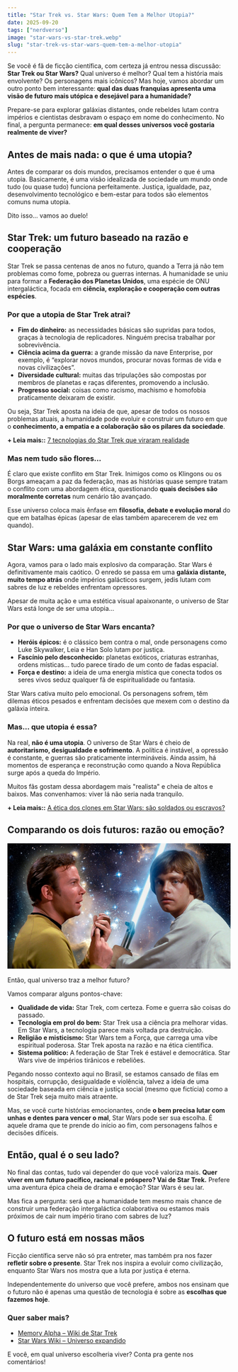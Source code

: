 ```yaml
---
title: "Star Trek vs. Star Wars: Quem Tem a Melhor Utopia?"
date: 2025-09-20
tags: ["nerdverso"]
image: "star-wars-vs-star-trek.webp"
slug: "star-trek-vs-star-wars-quem-tem-a-melhor-utopia"
---
```


Se você é fã de ficção científica, com certeza já entrou nessa discussão: **Star Trek ou Star Wars?** Qual universo é melhor? Qual tem a história mais envolvente? Os personagens mais icônicos? Mas hoje, vamos abordar um outro ponto bem interessante: **qual das duas franquias apresenta uma visão de futuro mais utópica e desejável para a humanidade?**

Prepare-se para explorar galáxias distantes, onde rebeldes lutam contra impérios e cientistas desbravam o espaço em nome do conhecimento. No final, a pergunta permanece: **em qual desses universos você gostaria realmente de viver?**

## Antes de mais nada: o que é uma utopia?

Antes de comparar os dois mundos, precisamos entender o que é uma utopia. Basicamente, é uma visão idealizada de sociedade um mundo onde tudo (ou quase tudo) funciona perfeitamente. Justiça, igualdade, paz, desenvolvimento tecnológico e bem-estar para todos são elementos comuns numa utopia.

Dito isso… vamos ao duelo!

## Star Trek: um futuro baseado na razão e cooperação

Star Trek se passa centenas de anos no futuro, quando a Terra já não tem problemas como fome, pobreza ou guerras internas. A humanidade se uniu para formar a **Federação dos Planetas Unidos**, uma espécie de ONU intergaláctica, focada em **ciência, exploração e cooperação com outras espécies**.

### Por que a utopia de Star Trek atrai?

*   **Fim do dinheiro:** as necessidades básicas são supridas para todos, graças à tecnologia de replicadores. Ninguém precisa trabalhar por sobrevivência.
*   **Ciência acima da guerra:** a grande missão da nave Enterprise, por exemplo, é “explorar novos mundos, procurar novas formas de vida e novas civilizações”.
*   **Diversidade cultural:** muitas das tripulações são compostas por membros de planetas e raças diferentes, promovendo a inclusão.
*   **Progresso social:** coisas como racismo, machismo e homofobia praticamente deixaram de existir.

Ou seja, Star Trek aposta na ideia de que, apesar de todos os nossos problemas atuais, a humanidade pode evoluir e construir um futuro em que o **conhecimento, a empatia e a colaboração são os pilares da sociedade**.

**+ Leia mais::** [7 tecnologias do Star Trek que viraram realidade](https://nerdatico.com.br/7-tecnologias-do-star-trek-que-viraram-realidade/)

### Mas nem tudo são flores…

É claro que existe conflito em Star Trek. Inimigos como os Klingons ou os Borgs ameaçam a paz da federação, mas as histórias quase sempre tratam o conflito com uma abordagem ética, questionando **quais decisões são moralmente corretas** num cenário tão avançado.

Esse universo coloca mais ênfase em **filosofia, debate e evolução moral** do que em batalhas épicas (apesar de elas também aparecerem de vez em quando).

## Star Wars: uma galáxia em constante conflito

Agora, vamos para o lado mais explosivo da comparação. Star Wars é definitivamente mais caótico. O enredo se passa em uma **galáxia distante, muito tempo atrás** onde impérios galácticos surgem, jedis lutam com sabres de luz e rebeldes enfrentam opressores.

Apesar de muita ação e uma estética visual apaixonante, o universo de Star Wars está longe de ser uma utopia…

### Por que o universo de Star Wars encanta?

*   **Heróis épicos:** é o clássico bem contra o mal, onde personagens como Luke Skywalker, Leia e Han Solo lutam por justiça.
*   **Fascínio pelo desconhecido:** planetas exóticos, criaturas estranhas, ordens místicas… tudo parece tirado de um conto de fadas espacial.
*   **Força e destino:** a ideia de uma energia mística que conecta todos os seres vivos seduz qualquer fã de espiritualidade ou fantasia.

Star Wars cativa muito pelo emocional. Os personagens sofrem, têm dilemas éticos pesados e enfrentam decisões que mexem com o destino da galáxia inteira.

### Mas... que utopia é essa?

Na real, **não é uma utopia**. O universo de Star Wars é cheio de **autoritarismo, desigualdade e sofrimento**. A política é instável, a opressão é constante, e guerras são praticamente intermináveis. Ainda assim, há momentos de esperança e reconstrução como quando a Nova República surge após a queda do Império.

Muitos fãs gostam dessa abordagem mais "realista" e cheia de altos e baixos. Mas convenhamos: viver lá não seria nada tranquilo.

**+ Leia mais::** [A ética dos clones em Star Wars: são soldados ou escravos?](https://nerdatico.com.br/a-etica-dos-clones-em-star-wars-sao-soldados-ou-escravos/)

## Comparando os dois futuros: razão ou emoção?

![luke](luke.webp)

Então, qual universo traz a melhor futuro?

Vamos comparar alguns pontos-chave:

*   **Qualidade de vida:** Star Trek, com certeza. Fome e guerra são coisas do passado.
*   **Tecnologia em prol do bem:** Star Trek usa a ciência pra melhorar vidas. Em Star Wars, a tecnologia parece mais voltada pra destruição.
*   **Religião e misticismo:** Star Wars tem a Força, que carrega uma vibe espiritual poderosa. Star Trek aposta na razão e na ética científica.
*   **Sistema político:** A federação de Star Trek é estável e democrática. Star Wars vive de impérios tirânicos e rebeliões.

Pegando nosso contexto aqui no Brasil, se estamos cansado de filas em hospitais, corrupção, desigualdade e violência, talvez a ideia de uma sociedade baseada em ciência e justiça social (mesmo que fictícia) como a de Star Trek seja muito mais atraente.

Mas, se você curte histórias emocionantes, onde **o bem precisa lutar com unhas e dentes para vencer o mal**, Star Wars pode ser sua escolha. É aquele drama que te prende do início ao fim, com personagens falhos e decisões difíceis.

## Então, qual é o seu lado?

No final das contas, tudo vai depender do que você valoriza mais. **Quer viver em um futuro pacífico, racional e próspero? Vai de Star Trek.** Prefere uma aventura épica cheia de drama e emoção? Star Wars é seu lar.

Mas fica a pergunta: será que a humanidade tem mesmo mais chance de construir uma federação intergaláctica colaborativa ou estamos mais próximos de cair num império tirano com sabres de luz?

## O futuro está em nossas mãos

Ficção científica serve não só pra entreter, mas também pra nos fazer **refletir sobre o presente**. Star Trek nos inspira a evoluir como civilização, enquanto Star Wars nos mostra que a luta por justiça é eterna.

Independentemente do universo que você prefere, ambos nos ensinam que o futuro não é apenas uma questão de tecnologia é sobre as **escolhas que fazemos hoje**.

### Quer saber mais?

*   [Memory Alpha – Wiki de Star Trek](https://memory-alpha.fandom.com/wiki/Main_Page)
*   [Star Wars Wiki – Universo expandido](https://starwars.fandom.com/pt/wiki/P%C3%A1gina_principal)

E você, em qual universo escolheria viver? Conta pra gente nos comentários!
